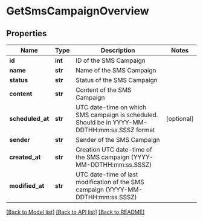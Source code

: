 # GetSmsCampaignOverview

## Properties
Name | Type | Description | Notes
------------ | ------------- | ------------- | -------------
**id** | **int** | ID of the SMS Campaign | 
**name** | **str** | Name of the SMS Campaign | 
**status** | **str** | Status of the SMS Campaign | 
**content** | **str** | Content of the SMS Campaign | 
**scheduled_at** | **str** | UTC date-time on which SMS campaign is scheduled. Should be in YYYY-MM-DDTHH:mm:ss.SSSZ format | [optional] 
**sender** | **str** | Sender of the SMS Campaign | 
**created_at** | **str** | Creation UTC date-time of the SMS campaign (YYYY-MM-DDTHH:mm:ss.SSSZ) | 
**modified_at** | **str** | UTC date-time of last modification of the SMS campaign (YYYY-MM-DDTHH:mm:ss.SSSZ) | 

[[Back to Model list]](../README.md#documentation-for-models) [[Back to API list]](../README.md#documentation-for-api-endpoints) [[Back to README]](../README.md)


